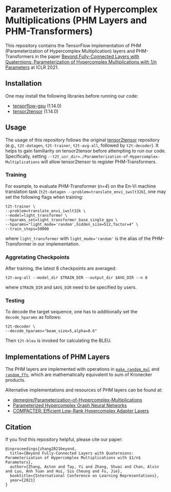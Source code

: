 # Parameterization of Hypercomplex Multiplications (PHM Layers and PHM-Transformers)

This repository contains the TensorFlow implementation of PHM (Parameterization of Hypercomplex Multiplication) layers and PHM-Transformers in the paper [Beyond Fully-Connected Layers with Quaternions: Parameterization of Hypercomplex Multiplications with 1/n Parameters](https://arxiv.org/pdf/2102.08597.pdf) at ICLR 2021.

## Installation

One may install the following libraries before running our code:

* [tensorflow-gpu](https://www.tensorflow.org/) (1.14.0)
* [tensor2tensor](https://github.com/tensorflow/tensor2tensor) (1.14.0)


## Usage

The usage of this repository follows the original [tensor2tensor](https://github.com/tensorflow/tensor2tensor) repository (e.g., `t2t-datagen`, `t2t-trainer`, `t2t-avg-all`, followed by `t2t-decoder`). It helps to gain familiarity on tensor2tensor before attempting to run our code. Specifically, setting `--t2t_usr_dir=./Parameterization-of-Hypercomplex-Multiplications` will allow tensor2tensor to register PHM-Transformers.


### Training

For example, to evaluate PHM-Transformer (*n=4*) on the En-Vi machine translation task (`t2t-datagen --problem=translate_envi_iwslt32k`), one may set the following flags when training:

```
t2t-trainer \
--problem=translate_envi_iwslt32k \
--model=light_transformer \
--hparams_set=light_transformer_base_single_gpu \
--hparams="light_mode='random',hidden_size=512,factor=4" \
--train_steps=50000
```

where `light_transformer` with `light_mode='random'` is the alias of the PHM-Transformer in our implementation.

### Aggretating Checkpoints

After training, the latest 8 checkpoints are averaged:

```
t2t-avg-all --model_dir $TRAIN_DIR --output_dir $AVG_DIR --n 8
```

where `$TRAIN_DIR` and `$AVG_DIR` need to be specified by users.



### Testing

To decode the target sequence, one has to additionally set the `decode_hparams` as follows:

```
t2t-decoder \
--decode_hparams="beam_size=5,alpha=0.6"
```

Then `t2t-bleu` is invoked for calculating the BLEU.




## Implementations of PHM Layers

The PHM layers are implemented with operations in [`make_random_mul`](https://github.com/astonzhang/Parameterization-of-Hypercomplex-Multiplications/blob/main/layers/qlib.py#L205) and [`random_ffn`](https://github.com/astonzhang/Parameterization-of-Hypercomplex-Multiplications/blob/main/layers/qlib.py#L252), which are mathematically equivalent to sum of Kronecker products.

Alternative implementations and resources of PHM layers can be found at:

* [demegire/Parameterization-of-Hypercomplex-Multiplications](https://github.com/demegire/Parameterization-of-Hypercomplex-Multiplications)
* [Parameterized Hypercomplex Graph Neural Networks](https://github.com/bayer-science-for-a-better-life/phc-gnn)
* [COMPACTER: Efficient Low-Rank Hypercomplex Adapter Layers](https://github.com/rabeehk/compacter/tree/main/seq2seq/hypercomplex)


## Citation

If you find this repository helpful, please cite our paper:

```
@inproceedings{zhang2021beyond,
  title={Beyond Fully-Connected Layers with Quaternions: Parameterization of Hypercomplex Multiplications with $1/n$ Parameters},
  author={Zhang, Aston and Tay, Yi and Zhang, Shuai and Chan, Alvin and Luu, Anh Tuan and Hui, ‪Siu Cheung and Fu, Jie},
  booktitle={International Conference on Learning Representations},
  year={2021}
}
```
